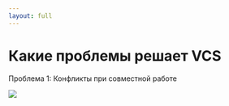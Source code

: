 ```yaml
---
layout: full
---
```


# Какие проблемы решает VCS
Проблема 1: Конфликты при совместной работе

![](/images/01-vcs-intro/write-book-airplane-flight.png)
